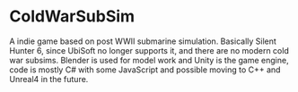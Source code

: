 # ColdWarSubSim
A indie game based on post WWII submarine simulation. Basically Silent Hunter 6, since UbiSoft no longer supports it, and there are no modern cold war subsims. Blender is used for model work and Unity is the game engine, code is mostly C# with some JavaScript and possible moving to C++ and Unreal4 in the future. 
